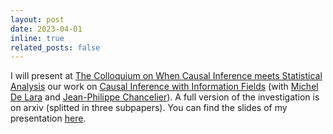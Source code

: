 ```yaml
---
layout: post
date: 2023-04-01
inline: true
related_posts: false
---
```

I will present at <a href="https://quarter-on-causality.github.io/analysis/">The Colloquium on When Causal Inference meets Statistical Analysis</a>  our work on   <a href = "IDM.pdf" target = "_self">Causal Inference with Information Fields</a> (with 
<a href="http://cermics.enpc.fr/~delara/">Michel De Lara</a> and <a href="https://cermics.enpc.fr/~jpc/">Jean-Philippe Chancelier</a>). A full version of the investigation is on arxiv (splitted in three subpapers). You can find the slides of my presentation  <a href = "IDM_slide.pdf" target = "_self">here</a>.</li>
</ul>